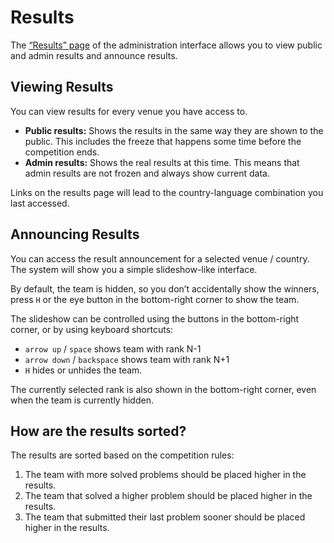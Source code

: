 # Results

The [“Results” page](/admin/results/) of the administration interface allows you to view public and admin results
and announce results.

## Viewing Results

You can view results for every venue you have access to.

* **Public results:** Shows the results in the same way they are shown to the public. This includes the freeze that
happens some time before the competition ends.
* **Admin results:** Shows the real results at this time. This means that admin results are not frozen and always show
current data.

Links on the results page will lead to the country-language combination you last accessed.

## Announcing Results

You can access the result announcement for a selected venue / country. The system will show you a simple slideshow-like
interface.

By default, the team is hidden, so you don’t accidentally show the winners, press `H` or the eye button in
the bottom-right corner to show the team.

The slideshow can be controlled using the buttons in the bottom-right corner, or by using keyboard shortcuts:

* `arrow up` / `space` shows team with rank N-1
* `arrow down` / `backspace` shows team with rank N+1
* `H` hides or unhides the team.

The currently selected rank is also shown in the bottom-right corner, even when the team is currently hidden.

## How are the results sorted?

The results are sorted based on the competition rules:

1. The team with more solved problems should be placed higher in the results.
2. The team that solved a higher problem should be placed higher in the results.
3. The team that submitted their last problem sooner should be placed higher in the results.
